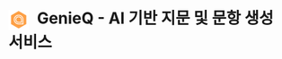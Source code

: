<h1 align="left">
  <img src="./images/파비콘.png" width="36" style="vertical-align: middle; margin-right: 8px;" />
  GenieQ - AI 기반 지문 및 문항 생성 서비스
</h1>

